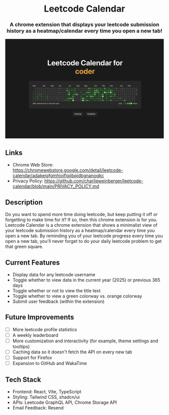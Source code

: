 <h1 align="center">Leetcode Calendar</h1>

<h3 align="center">A chrome extension that displays your leetcode submission history as a heatmap/calendar every time you open a new tab!</h3>

<img src="./public/screenshot.png" />

## Links

- Chrome Web Store: https://chromewebstore.google.com/detail/leetcode-calendar/adakeigfgmhioifigjibpjdbgnanogkc
- Privacy Policy: https://github.com/charlieweinberger/leetcode-calendar/blob/main/PRIVACY_POLICY.md

## Description

Do you want to spend more time doing leetcode, but keep putting it off or forgetting to make time for it? If so, then this chrome extension is for you. Leetcode Calendar is a chrome extension that shows a minimalist view of your leetcode submission history as a heatmap/calendar every time you open a new tab. By reminding you of your leetcode progress every time you open a new tab, you'll never forget to do your daily leetcode problem to get that green square.

## Current Features

- Display data for any leetcode username
- Toggle whether to view data in the current year (2025) or previous 365 days
- Toggle whether or not to view the title text
- Toggle whether to view a green colorway vs. orange colorway
- Submit user feedback (within the extension)

## Future Improvements

- [ ] More leetcode profile statistics
- [ ] A weekly leaderboard
- [ ] More customization and interactivity (for example, theme settings and tooltips)
- [ ] Caching data so it doesn't fetch the API on every new tab
- [ ] Support for Firefox
- [ ] Expansion to GitHub and WakaTime

## Tech Stack

- Frontend: React, Vite, TypeScript
- Styling: Tailwind CSS, shadcn/ui
- APIs: Leetcode GraphQL API, Chrome Storage API
- Email Feedback: Resend